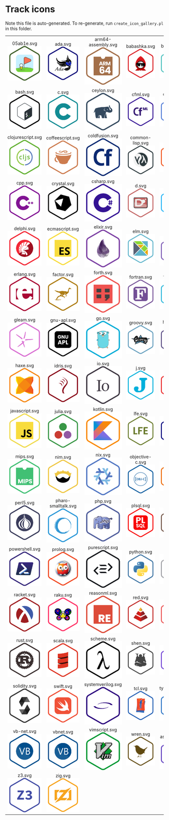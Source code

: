 # Track icons
Note this file is auto-generated. To re-generate, run `create_icon_gallery.pl` in this folder.

| | | | | |
|:---:|:---:|:---:|:---:|:---:|
|05ab1e.svg<br />![05ab1e](05ab1e.svg)|ada.svg<br />![ada](ada.svg)|arm64-assembly.svg<br />![arm64-assembly](arm64-assembly.svg)|babashka.svg<br />![babashka](babashka.svg)|ballerina.svg<br />![ballerina](ballerina.svg)|
|bash.svg<br />![bash](bash.svg)|c.svg<br />![c](c.svg)|ceylon.svg<br />![ceylon](ceylon.svg)|cfml.svg<br />![cfml](cfml.svg)|clojure.svg<br />![clojure](clojure.svg)|
|clojurescript.svg<br />![clojurescript](clojurescript.svg)|coffeescript.svg<br />![coffeescript](coffeescript.svg)|coldfusion.svg<br />![coldfusion](coldfusion.svg)|common-lisp.svg<br />![common-lisp](common-lisp.svg)|coq.svg<br />![coq](coq.svg)|
|cpp.svg<br />![cpp](cpp.svg)|crystal.svg<br />![crystal](crystal.svg)|csharp.svg<br />![csharp](csharp.svg)|d.svg<br />![d](d.svg)|dart.svg<br />![dart](dart.svg)|
|delphi.svg<br />![delphi](delphi.svg)|ecmascript.svg<br />![ecmascript](ecmascript.svg)|elixir.svg<br />![elixir](elixir.svg)|elm.svg<br />![elm](elm.svg)|emacs-lisp.svg<br />![emacs-lisp](emacs-lisp.svg)|
|erlang.svg<br />![erlang](erlang.svg)|factor.svg<br />![factor](factor.svg)|forth.svg<br />![forth](forth.svg)|fortran.svg<br />![fortran](fortran.svg)|fsharp.svg<br />![fsharp](fsharp.svg)|
|gleam.svg<br />![gleam](gleam.svg)|gnu-apl.svg<br />![gnu-apl](gnu-apl.svg)|go.svg<br />![go](go.svg)|groovy.svg<br />![groovy](groovy.svg)|haskell.svg<br />![haskell](haskell.svg)|
|haxe.svg<br />![haxe](haxe.svg)|idris.svg<br />![idris](idris.svg)|io.svg<br />![io](io.svg)|j.svg<br />![j](j.svg)|java.svg<br />![java](java.svg)|
|javascript.svg<br />![javascript](javascript.svg)|julia.svg<br />![julia](julia.svg)|kotlin.svg<br />![kotlin](kotlin.svg)|lfe.svg<br />![lfe](lfe.svg)|lua.svg<br />![lua](lua.svg)|
|mips.svg<br />![mips](mips.svg)|nim.svg<br />![nim](nim.svg)|nix.svg<br />![nix](nix.svg)|objective-c.svg<br />![objective-c](objective-c.svg)|ocaml.svg<br />![ocaml](ocaml.svg)|
|perl5.svg<br />![perl5](perl5.svg)|pharo-smalltalk.svg<br />![pharo-smalltalk](pharo-smalltalk.svg)|php.svg<br />![php](php.svg)|plsql.svg<br />![plsql](plsql.svg)|pony.svg<br />![pony](pony.svg)|
|powershell.svg<br />![powershell](powershell.svg)|prolog.svg<br />![prolog](prolog.svg)|purescript.svg<br />![purescript](purescript.svg)|python.svg<br />![python](python.svg)|r.svg<br />![r](r.svg)|
|racket.svg<br />![racket](racket.svg)|raku.svg<br />![raku](raku.svg)|reasonml.svg<br />![reasonml](reasonml.svg)|red.svg<br />![red](red.svg)|ruby.svg<br />![ruby](ruby.svg)|
|rust.svg<br />![rust](rust.svg)|scala.svg<br />![scala](scala.svg)|scheme.svg<br />![scheme](scheme.svg)|shen.svg<br />![shen](shen.svg)|sml.svg<br />![sml](sml.svg)|
|solidity.svg<br />![solidity](solidity.svg)|swift.svg<br />![swift](swift.svg)|systemverilog.svg<br />![systemverilog](systemverilog.svg)|tcl.svg<br />![tcl](tcl.svg)|typescript.svg<br />![typescript](typescript.svg)|
|vb-net.svg<br />![vb-net](vb-net.svg)|vbnet.svg<br />![vbnet](vbnet.svg)|vimscript.svg<br />![vimscript](vimscript.svg)|wren.svg<br />![wren](wren.svg)|x86-64-assembly.svg<br />![x86-64-assembly](x86-64-assembly.svg)|
|z3.svg<br />![z3](z3.svg)|zig.svg<br />![zig](zig.svg)|
